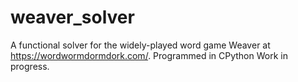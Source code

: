 # weaver_solver
A functional solver for the widely-played word game Weaver at https://wordwormdormdork.com/. Programmed in CPython
Work in progress.
